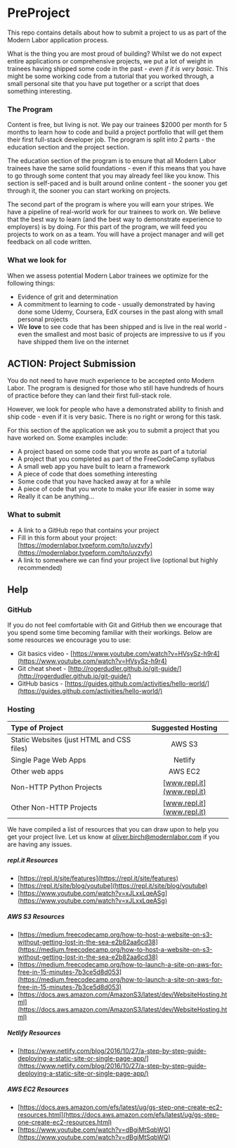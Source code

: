#  PreProject


This repo contains details about how to submit a project to us as part of the Modern Labor application process. 

What is the thing you are most proud of building? Whilst we do not expect entire applications or comprehensive projects, we put a lot of weight in trainees having shipped some code in the past - *even if it is very basic*. This might be some working code from a tutorial that you worked through, a small personal site that you have put together or a script that does something interesting.


### The Program

Content is free, but living is not. We pay our trainees $2000 per month for 5 months to learn how to code and build a project portfolio that will get them their first full-stack developer job. The program is split into 2 parts - the education section and the project section. 

The education section of the program is to ensure that all Modern Labor trainees have the same solid foundations - even if this means that you have to go through some content that you may already feel like you know. This section is self-paced and is built around online content - the sooner you get through it, the sooner you can start working on projects. 

The second part of the program is where you will earn your stripes. We have a pipeline of real-world work for our trainees to work on. We believe that the best way to learn (and the best way to demonstrate experience to employers) is by doing. For this part of the program, we will feed you projects to work on as a team. You will have a project manager and will get feedback on all code written.


### What we look for

When we assess potential Modern Labor trainees we optimize for the following things: 

* Evidence of grit and determination
* A commitment to learning to code - usually demonstrated by having done some Udemy, Coursera, EdX courses in the past along with small personal projects
* We **love** to see code that has been shipped and is live in the real world - even the smallest and most basic of projects are impressive to us if you have shipped them live on the internet



## ACTION: Project Submission

You do not need to have much experience to be accepted onto Modern Labor. The program is designed for those who still have hundreds of hours of practice before they can land their first full-stack role. 

However, we look for people who have a demonstrated ability to finish and ship code - even if it is very basic. There is no right or wrong for this task.  

For this section of the application we ask you to submit a project that you have worked on. Some examples include: 

* A project based on some code that you wrote as part of a tutorial
* A project that you completed as part of the FreeCodeCamp syllabus
* A small web app you have built to learn a framework
* A piece of code that does something interesting
* Some code that you have hacked away at for a while
* A piece of code that you wrote to make your life easier in some way
* Really it can be anything... 



### What to submit



* A link to a GitHub repo that contains your project
* Fill in this form about your project: [https://modernlabor.typeform.com/to/uvzvfy](https://modernlabor.typeform.com/to/uvzvfy)
* A link to somewhere we can find your project live (optional but highly recommended)



## Help


### GitHub

If you do not feel comfortable with Git and GitHub then we encourage that you spend some time becoming familiar with their workings. Below are some resources we encourage you to use: 

* Git basics video - [https://www.youtube.com/watch?v=HVsySz-h9r4](https://www.youtube.com/watch?v=HVsySz-h9r4)
* Git cheat sheet - [http://rogerdudler.github.io/git-guide/](http://rogerdudler.github.io/git-guide/)
* GitHub basics - [https://guides.github.com/activities/hello-world/](https://guides.github.com/activities/hello-world/)


### Hosting




| Type of Project                                 | Suggested Hosting        |
|:-------------                                   |:---------------:| 
| Static Websites (just HTML and CSS files)       | AWS S3                    |    
| Single Page Web Apps                            | Netlify                   |           
| Other web apps                                  | AWS EC2                   |           
| Non-HTTP Python Projects                        | [www.repl.it](www.repl.it)|
| Other Non-HTTP Projects                         | [www.repl.it](www.repl.it)|        |    


We have compiled a list of resources that you can draw upon to help you get your project live. Let us know at <oliver.birch@modernlabor.com> if you are having any issues.

##### repl.it Resources

* [https://repl.it/site/features](https://repl.it/site/features)
* [https://repl.it/site/blog/youtube](https://repl.it/site/blog/youtube)
* [https://www.youtube.com/watch?v=xJLxxLqeASg](https://www.youtube.com/watch?v=xJLxxLqeASg)


##### AWS S3 Resources

* [https://medium.freecodecamp.org/how-to-host-a-website-on-s3-without-getting-lost-in-the-sea-e2b82aa6cd38](https://medium.freecodecamp.org/how-to-host-a-website-on-s3-without-getting-lost-in-the-sea-e2b82aa6cd38)
* [https://medium.freecodecamp.org/how-to-launch-a-site-on-aws-for-free-in-15-minutes-7b3ce5d8d053](https://medium.freecodecamp.org/how-to-launch-a-site-on-aws-for-free-in-15-minutes-7b3ce5d8d053)
* [https://docs.aws.amazon.com/AmazonS3/latest/dev/WebsiteHosting.html](https://docs.aws.amazon.com/AmazonS3/latest/dev/WebsiteHosting.html)


##### Netlify Resources

* [https://www.netlify.com/blog/2016/10/27/a-step-by-step-guide-deploying-a-static-site-or-single-page-app/](https://www.netlify.com/blog/2016/10/27/a-step-by-step-guide-deploying-a-static-site-or-single-page-app/)

##### AWS EC2 Resources

* [https://docs.aws.amazon.com/efs/latest/ug/gs-step-one-create-ec2-resources.html](https://docs.aws.amazon.com/efs/latest/ug/gs-step-one-create-ec2-resources.html)
* [https://www.youtube.com/watch?v=dBgiMtSqbWQ](https://www.youtube.com/watch?v=dBgiMtSqbWQ)



